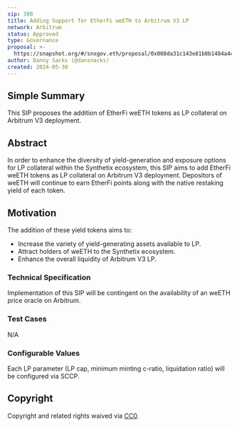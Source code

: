 ```yaml
---
sip: 388
title: Adding Support for EtherFi weETH to Arbitrum V3 LP
network: Arbitrum
status: Approved
type: Governance
proposal: >-
  https://snapshot.org/#/snxgov.eth/proposal/0x008da31c143e81b8b1484a4cdc32faf3657d291bea742e5c67cbcdd72977ed0b
author: Danny Sacks (@dansnacks)
created: 2024-05-30
---
```


## Simple Summary

This SIP proposes the addition of EtherFi weETH tokens as LP collateral on Arbitrum V3 deployment.

## Abstract

In order to enhance the diversity of yield-generation and exposure options for LP collateral within the Synthetix ecosystem, this SIP aims to add EtherFi weETH tokens as LP collateral on Arbitrum V3 deployment. Depositors of weETH will continue to earn EtherFi points along with the native restaking yield of each token.

## Motivation

The addition of these yield tokens aims to:
- Increase the variety of yield-generating assets available to LP.
- Attract holders of weETH to the Synthetix ecosystem.
- Enhance the overall liquidity of Arbitrum V3 LP.

### Technical Specification

Implementation of this SIP will be contingent on the availability of an weETH price oracle on Arbitrum.

### Test Cases

N/A

### Configurable Values

Each LP parameter (LP cap, minimum minting c-ratio, liquidation ratio) will be configured via SCCP.

## Copyright

Copyright and related rights waived via [CC0](https://creativecommons.org/publicdomain/zero/1.0/).
